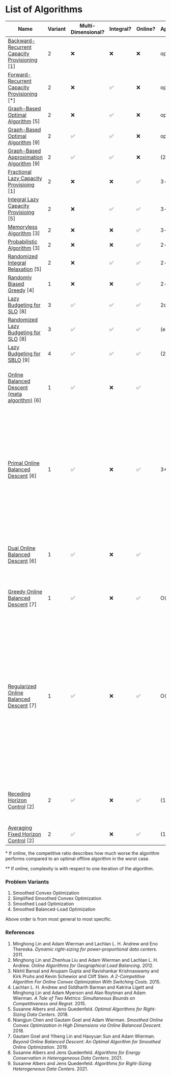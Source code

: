 # List of Algorithms

| Name                                                                                                           | Variant | Multi-Dimensional? | Integral? | Online? | Approximation/Competitiveness* | Complexity** | Notes |
| -------------------------------------------------------------------------------------------------------------- | ------- | ------------------ | --------- | ------- | ------------------------------ | ------------ | ----- |
| [Backward-Recurrent Capacity Provisioning](offline/uni_dimensional/capacity_provisioning.rs) [1]               | 2       | ❌                 | ❌        | ❌      | optimal                        |              |
| [Forward-Recurrent Capacity Provisioning](offline/uni_dimensional/capacity_provisioning.rs) [*]                | 2       | ❌                 | ✅        | ❌      | optimal                        |              |
| [Graph-Based Optimal Algorithm](offline/uni_dimensional/optimal_graph_search.rs) [5]                           | 2       | ❌                 | ✅        | ❌      | optimal                        | O(T log m)   |
| [Graph-Based Optimal Algorithm](offline/multi_dimensional/optimal_graph_search.rs) [9]                         | 2       | ✅                 | ✅        | ❌      | optimal                        |              |
| [Graph-Based Approximation Algorithm](offline/multi_dimensional/approx_graph_search.rs) [9]                    | 2       | ✅                 | ✅        | ❌      | (2𝛾 - 1)-approximation         |              | 𝛾 > 0 |
| [Fractional Lazy Capacity Provisioing](online/uni_dimensional/lazy_capacity_provisioing/fractional.rs) [1]     | 2       | ❌                 | ❌        | ✅      | 3-competitive                  |              |
| [Integral Lazy Capacity Provisioing](online/uni_dimensional/lazy_capacity_provisioing/integral.rs) [5]         | 2       | ❌                 | ✅        | ✅      | 3-competitive                  |              |
| [Memoryless Algorithm](online/uni_dimensional/memoryless.rs) [3]                                               | 2       | ❌                 | ❌        | ✅      | 3-competitive                  |              |
| [Probabilistic Algorithm](online/uni_dimensional/probabilistic.rs) [3]                                         | 2       | ❌                 | ❌        | ✅      | 2-competitive                  |              |
| [Randomized Integral Relaxation](online/uni_dimensional/randomized.rs) [5]                                     | 2       | ❌                 | ✅        | ✅      | 2-competitive                  |              |
| [Randomly Biased Greedy](online/uni_dimensional/randomly_biased_greedy.rs) [4]                                 | 1       | ❌                 | ❌        | ✅      | 2-competitive                  |              |
| [Lazy Budgeting for SLO](online/multi_dimensional/lazy_budgeting/smoothed_load_optimization.rs) [8]            | 3       | ✅                 | ✅        | ✅      | 2d-competitive                 |              |
| [Randomized Lazy Budgeting for SLO](online/multi_dimensional/lazy_budgeting/smoothed_load_optimization.rs) [8] | 3       | ✅                 | ✅        | ✅      | (e / (e - 1))d-competitive     |              |
| [Lazy Budgeting for SBLO](online/multi_dimensional/lazy_budgeting/smoothed_balanced_load_optimization.rs) [9]  | 4       | ✅                 | ✅        | ✅      | (2d + 1 + ε)-competitive       |              | ε > 0 |
| [Online Balanced Descent (meta algorithm)](online/multi_dimensional/online_balanced_descent/meta.rs) [6]       | 1       | ✅                 | ❌        | ✅      |                                |              | Ω(m^{-2/3})-competitive for m-strongly convex hitting costs and l2-squared switching costs |
| [Primal Online Balanced Descent](online/multi_dimensional/online_balanced_descent/primal.rs) [6]               | 1       | ✅                 | ❌        | ✅      | 3+O(1/𝛼)-competitive           |              | given competitiveness is for the l2-norm and locally 𝛼-polyhedral hitting costs, O(sqrt(d))-competitive for the l1-norm; mirror map must be m-strongly convex and M-Lipschitz smooth in the switching cost norm
| [Dual Online Balanced Descent](online/multi_dimensional/online_balanced_descent/dual.rs) [6]                   | 1       | ✅                 | ❌        | ✅      |                                |              | mirror map must be m-strongly convex and M-Lipschitz smooth in the switching cost norm |
| [Greedy Online Balanced Descent](online/multi_dimensional/online_balanced_descent/greedy.rs) [7]               | 1       | ✅                 | ❌        | ✅      | O(1/sqrt(m))-competitive       |              | for m-quasiconvex hitting costs and l2-squared switching costs |
| [Regularized Online Balanced Descent](online/multi_dimensional/online_balanced_descent/regularized.rs) [7]     | 1       | ✅                 | ❌        | ✅      | O(1/sqrt(m))-competitive       |              | for m-strongly convex and differentiable hitting costs and switching costs modeled as the Bregman divergence where the potential function is 𝛼-strongly convex, 𝛽-strongly smooth, differentiable, and its Fenchel Conjugate is differentiable; Ω(1/m)-competitive for m-quasiconvex hitting costs and l2-squared switching costs |
| [Receding Horizon Control](online/multi_dimensional/horizon_control.rs) [2]                                    | 2       | ✅                 | ❌        | ✅      | (1 + Ω(𝛽/e_0))-competitive     |              | where `e_0` is the idle cost; when uni-dimensional the competitive ratio is 1 + O(1/w) |
| [Averaging Fixed Horizon Control](online/multi_dimensional/horizon_control.rs) [2]                             | 2       | ✅                 | ❌        | ✅      | (1 + O(1/w))-competitive       |              |

\* If online, the competitive ratio describes how much worse the algorithm performs compared to an optimal offline algorithm in the worst case.

\*\* If online, complexity is with respect to one iteration of the algorithm.

### Problem Variants

1. Smoothed Convex Optimization
2. Simplified Smoothed Convex Optimization
3. Smoothed Load Optimization
4. Smoothed Balanced-Load Optimization

Above order is from most general to most specific.

### References

1. Minghong Lin and Adam Wierman and Lachlan L. H. Andrew and Eno Thereska. _Dynamic right-sizing for power-proportional data centers_. 2011.
2. Minghong Lin and Zhenhua Liu and Adam Wierman and Lachlan L. H. Andrew. _Online Algorithms for Geographical Load Balancing_. 2012.
3. Nikhil Bansal and Anupam Gupta and Ravishankar Krishnaswamy and Kirk Pruhs and Kevin Schewior and Cliff Stein. _A 2-Competitive Algorithm For Online Convex Optimization With Switching Costs_. 2015.
4. Lachlan L. H. Andrew and Siddharth Barman and Katrina Ligett and Minghong Lin and Adam Myerson and Alan Roytman and Adam Wierman. _A Tale of Two Metrics: Simultaneous Bounds on Competitiveness and Regret_. 2015.
5. Susanne Albers and Jens Quedenfeld. _Optimal Algorithms for Right-Sizing Data Centers_. 2018.
6. Niangjun Chen and Gautam Goel and Adam Wierman. _Smoothed Online Convex Optimization in High Dimensions via Online Balanced Descent_. 2018.
7. Gautam Goel and Yiheng Lin and Haoyuan Sun and Adam Wierman. _Beyond Online Balanced Descent: An Optimal Algorithm for Smoothed Online Optimization_. 2019.
8. Susanne Albers and Jens Quedenfeld. _Algorithms for Energy Conservation in Heterogeneous Data Centers_. 2021.
9. Susanne Albers and Jens Quedenfeld. _Algorithms for Right-Sizing Heterogeneous Data Centers_. 2021.
